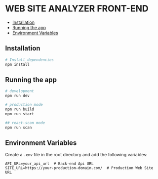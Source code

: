 # WEB SITE ANALYZER FRONT-END

- [Installation](#installation)
- [Running the app](#running-the-app)
- [Environment Variables](#environment-variables)

## Installation

```bash
# Install dependencies
npm install
```

## Running the app

```bash
# development
npm run dev

# production mode
npm run build
npm run start

## react-scan mode
npm run scan

```

## Environment Variables

Create a `.env` file in the root directory and add the following variables:

```
API_URL=your_api_url  # Back-end Api URL
SITE_URL=https://your-production-domain.com/  # Production Web Site URL
```
